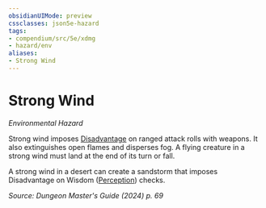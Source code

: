 ```yaml
---
obsidianUIMode: preview
cssclasses: json5e-hazard
tags:
- compendium/src/5e/xdmg
- hazard/env
aliases:
- Strong Wind
---
```

# Strong Wind
*Environmental Hazard*  

Strong wind imposes [Disadvantage](/3-Mechanics/CLI/variant-rules/disadvantage-xphb.md) on ranged attack rolls with weapons. It also extinguishes open flames and disperses fog. A flying creature in a strong wind must land at the end of its turn or fall.

A strong wind in a desert can create a sandstorm that imposes Disadvantage on Wisdom ([Perception](skills.md#Perception)) checks.

*Source: Dungeon Master's Guide (2024) p. 69*